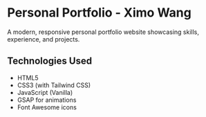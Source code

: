 # Personal Portfolio - Ximo Wang

A modern, responsive personal portfolio website showcasing skills, experience, and projects.

## Technologies Used

- HTML5
- CSS3 (with Tailwind CSS)
- JavaScript (Vanilla)
- GSAP for animations
- Font Awesome icons


